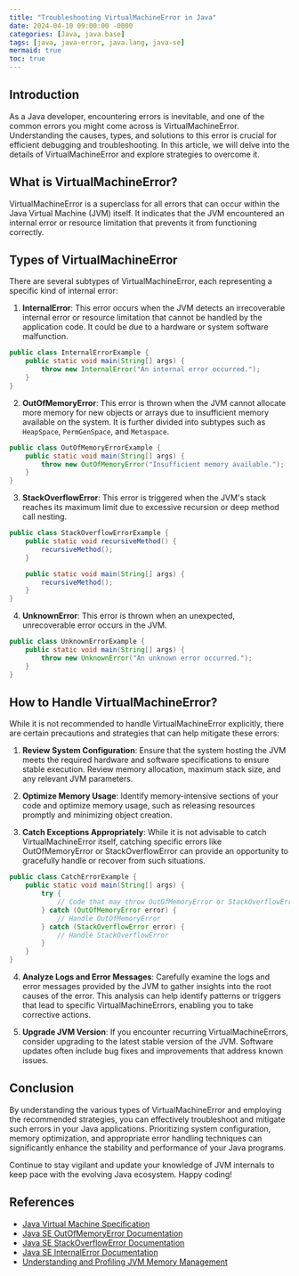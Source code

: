 ```yaml
---
title: "Troubleshooting VirtualMachineError in Java"
date: 2024-04-10 09:00:00 -0000
categories: [Java, java.base]
tags: [java, java-error, java.lang, java-se]
mermaid: true
toc: true
---
```



## Introduction
As a Java developer, encountering errors is inevitable, and one of the common errors you might come across is VirtualMachineError. Understanding the causes, types, and solutions to this error is crucial for efficient debugging and troubleshooting. In this article, we will delve into the details of VirtualMachineError and explore strategies to overcome it.

## What is VirtualMachineError?
VirtualMachineError is a superclass for all errors that can occur within the Java Virtual Machine (JVM) itself. It indicates that the JVM encountered an internal error or resource limitation that prevents it from functioning correctly.

## Types of VirtualMachineError
There are several subtypes of VirtualMachineError, each representing a specific kind of internal error:

1. **InternalError**: This error occurs when the JVM detects an irrecoverable internal error or resource limitation that cannot be handled by the application code. It could be due to a hardware or system software malfunction.

```java
public class InternalErrorExample {
    public static void main(String[] args) {
        throw new InternalError("An internal error occurred.");
    }
}
```

2. **OutOfMemoryError**: This error is thrown when the JVM cannot allocate more memory for new objects or arrays due to insufficient memory available on the system. It is further divided into subtypes such as `HeapSpace`, `PermGenSpace`, and `Metaspace`.

```java
public class OutOfMemoryErrorExample {
    public static void main(String[] args) {
        throw new OutOfMemoryError("Insufficient memory available.");
    }
}
```

3. **StackOverflowError**: This error is triggered when the JVM's stack reaches its maximum limit due to excessive recursion or deep method call nesting.

```java
public class StackOverflowErrorExample {
    public static void recursiveMethod() {
        recursiveMethod();
    }

    public static void main(String[] args) {
        recursiveMethod();
    }
}
```

4. **UnknownError**: This error is thrown when an unexpected, unrecoverable error occurs in the JVM.

```java
public class UnknownErrorExample {
    public static void main(String[] args) {
        throw new UnknownError("An unknown error occurred.");
    }
}
```

## How to Handle VirtualMachineError?
While it is not recommended to handle VirtualMachineError explicitly, there are certain precautions and strategies that can help mitigate these errors:

1. **Review System Configuration**: Ensure that the system hosting the JVM meets the required hardware and software specifications to ensure stable execution. Review memory allocation, maximum stack size, and any relevant JVM parameters.

2. **Optimize Memory Usage**: Identify memory-intensive sections of your code and optimize memory usage, such as releasing resources promptly and minimizing object creation.

3. **Catch Exceptions Appropriately**: While it is not advisable to catch VirtualMachineError itself, catching specific errors like OutOfMemoryError or StackOverflowError can provide an opportunity to gracefully handle or recover from such situations.

```java
public class CatchErrorExample {
    public static void main(String[] args) {
        try {
            // Code that may throw OutOfMemoryError or StackOverflowError
        } catch (OutOfMemoryError error) {
            // Handle OutOfMemoryError
        } catch (StackOverflowError error) {
            // Handle StackOverflowError
        }
    }
}
```

4. **Analyze Logs and Error Messages**: Carefully examine the logs and error messages provided by the JVM to gather insights into the root causes of the error. This analysis can help identify patterns or triggers that lead to specific VirtualMachineErrors, enabling you to take corrective actions.

5. **Upgrade JVM Version**: If you encounter recurring VirtualMachineErrors, consider upgrading to the latest stable version of the JVM. Software updates often include bug fixes and improvements that address known issues.

## Conclusion
By understanding the various types of VirtualMachineError and employing the recommended strategies, you can effectively troubleshoot and mitigate such errors in your Java applications. Prioritizing system configuration, memory optimization, and appropriate error handling techniques can significantly enhance the stability and performance of your Java programs.

Continue to stay vigilant and update your knowledge of JVM internals to keep pace with the evolving Java ecosystem. Happy coding!

## References
- [Java Virtual Machine Specification](https://docs.oracle.com/javase/specs/jvms/)
- [Java SE OutOfMemoryError Documentation](https://docs.oracle.com/en/java/javase/11/docs/api/java.base/java/lang/OutOfMemoryError.html)
- [Java SE StackOverflowError Documentation](https://docs.oracle.com/en/java/javase/11/docs/api/java.base/java/lang/StackOverflowError.html)
- [Java SE InternalError Documentation](https://docs.oracle.com/en/java/javase/11/docs/api/java.base/java/lang/InternalError.html)
- [Understanding and Profiling JVM Memory Management](https://www.baeldung.com/jvm-memory-management)